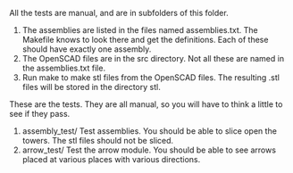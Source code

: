 All the tests are manual, and are in subfolders of this folder. 

1. The assemblies are listed in the files named assemblies.txt. 
   The Makefile knows to look there and get the definitions. Each
   of these should have exactly one assembly.
1. The OpenSCAD files are in the src directory. Not all these
   are named in the assemblies.txt file.
1. Run make to make stl files from the OpenSCAD files. The
   resulting .stl files will be stored in the directory stl.

These are the tests. They are all manual, so you will have to
think a little to see if they pass.
1. assembly_test/
   Test assemblies. You should be able to slice open the towers.
   The stl files should not be sliced.
1. arrow_test/
   Test the arrow module. You should be able to see arrows placed
   at various places with various directions.

